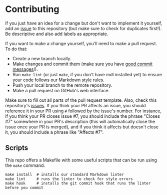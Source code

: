 # Contributing

If you just have an idea for a change but don't want to implement it yourself,
add an [issue](https://github.com/ubclaunchpad/docs/issues) to this repository
(but make sure to check for duplicates first!). Be descriptive and also add
labels as appropriate.

If you want to make a change yourself, you'll need to make a pull request.
To do that:

* Create a new branch locally.
* Make changes and commit them (make sure you have
  [good commit messages](https://chris.beams.io/posts/git-commit/#seven-rules)!).
* Run `make lint` (or just `make`, if you don't have mdl installed yet)
  to ensure your code follows our Markdown style rules.
* Push your local branch to the remote repository.
* Make a pull request on GitHub's web interface.

Make sure to fill out all parts of the pull request template.
Also, check this repository's [issues](https://github.com/ubclaunchpad/docs/issues).
If you think your PR affects an issue, you should reference it in your PR using
`#` followed by the issue's number. For instance, if you think your PR closes
issue #7, you should include the phrase "Closes #7" somewhere in your PR's
description (this will automatically close the issue once your PR is merged),
and if you think it affects but doesn't close it, you should include a phrase
like "Affects #7".

## Scripts

This repo offers a Makefile with some useful scripts that can be run using the
`make` command.

```
make install  # installs our standard Markdown linter
make lint     # runs the linter to check for style errors
make hook     # installs the git commit hook that runs the linter before you commit
```
